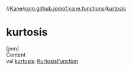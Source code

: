 //[Kane](../index.md)/[com.github.jomof.kane.functions](index.md)/[kurtosis](kurtosis.md)



# kurtosis  
[jvm]  
Content  
val [kurtosis](kurtosis.md): [KurtosisFunction](-kurtosis-function/index.md)  



